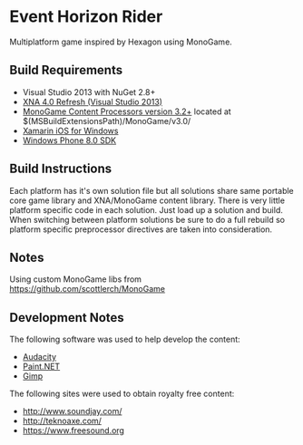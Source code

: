 Event Horizon Rider
===================

Multiplatform game inspired by Hexagon using MonoGame.

Build Requirements
------------------
 * Visual Studio 2013 with NuGet 2.8+
 * [XNA 4.0 Refresh (Visual Studio 2013)](https://msxna.codeplex.com/releases/view/117230)
 * [MonoGame Content Processors version 3.2+](http://www.monogame.net/2014/04/07/monogame-3-2/) located at $(MSBuildExtensionsPath)/MonoGame/v3.0/
 * [Xamarin iOS for Windows](http://xamarin.com/ios)
 * [Windows Phone 8.0 SDK](http://dev.windowsphone.com/en-us/downloadsdk)

Build Instructions
------------------
Each platform has it's own solution file but all solutions share same portable core game library
and XNA/MonoGame content library.  There is very little platform specific code in each solution. 
Just load up a solution and build.  When switching between platform solutions be sure to do
a full rebuild so platform specific preprocessor directives are taken into consideration.

Notes
-----
Using custom MonoGame libs from https://github.com/scottlerch/MonoGame

Development Notes
-----------------
The following software was used to help develop the content:
 * [Audacity](http://audacity.sourceforge.net/)
 * [Paint.NET](http://www.getpaint.net/)
 * [Gimp](http://www.gimp.org/)

The following sites were used to obtain royalty free content:
 * http://www.soundjay.com/
 * http://teknoaxe.com/
 * https://www.freesound.org